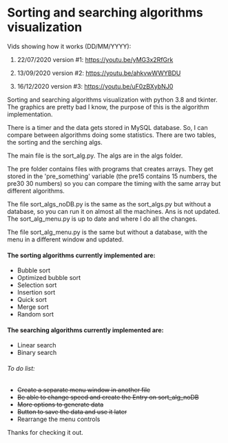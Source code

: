 # Sorting and searching algorithms visualization

Vids showing how it works (DD/MM/YYYY):

1. 22/07/2020 version #1: https://youtu.be/yMG3x2RfGrk

2. 13/09/2020 version #2: https://youtu.be/ahkvwWWYBDU 

3. 16/12/2020 version #3: https://youtu.be/uF0zBXybNJ0


Sorting and searching algorithms visualization with python 3.8 and tkinter. The graphics are pretty bad I know, the purpose of this is the algorithm implementation.

There is a timer and the data gets stored in MySQL database. So, I can compare between algorithms doing some statistics. There are two tables, the sorting and the serching algs.

The main file is the sort_alg.py. The algs are in the algs folder. 

The pre folder contains files with programs that creates arrays. They get stored in the 'pre_something' variable (the pre15 contains 15 numbers, the pre30 30 numbers) so you can compare the timing with the same array but different algorithms.

The file sort_algs_noDB.py is the same as the sort_algs.py but without a database, so you can run it on almost all the machines. Ans is not updated. The sort_alg_menu.py is up to date and where I do all the changes.

The file sort_alg_menu.py is the same but without a database, with the menu in a different window and updated.

#### The sorting algorithms currently implemented are:
- Bubble sort
- Optimized bubble sort
- Selection sort
- Insertion sort
- Quick sort
- Merge sort
- Random sort

#### The searching algorithms currently implemented are:
- Linear search
- Binary search

###### To do list:
- ~~Create a separate menu window in another file~~
- ~~Be able to change speed and create the Entry on sort_alg_noDB~~
- ~~More options to generate data~~
- ~~Button to save the data and use it later~~
- Rearrange the menu controls

Thanks for checking it out.